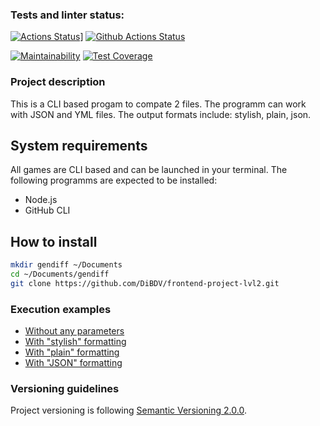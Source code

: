 ### Tests and linter status:
[![Actions Status](https://github.com/DiBDV/frontend-project-lvl2/workflows/hexlet-check/badge.svg)](https://github.com/DiBDV/frontend-project-lvl2/actions)]
[![Github Actions Status](https://github.com/DiBDV/frontend-project-lvl2/blob/main/.github/workflows/github-actions-gendiff.yml/badge.svg)](https://github.com/DiBDV/frontend-project-lvl2/actions)

[![Maintainability](https://api.codeclimate.com/v1/badges/d8b1ec4edff2568563d1/maintainability)](https://codeclimate.com/github/DiBDV/frontend-project-lvl2/maintainability)
[![Test Coverage](https://api.codeclimate.com/v1/badges/d8b1ec4edff2568563d1/test_coverage)](https://codeclimate.com/github/DiBDV/frontend-project-lvl2/test_coverage)

### Project description
This is a CLI based progam to compate 2 files. The programm can work with JSON and YML files.
The output formats include: stylish, plain, json.

## System requirements

All games are CLI based and can be launched in your terminal. The following programms are expected to be installed:

- Node.js
- GitHub CLI

## How to install
```sh
mkdir gendiff ~/Documents
cd ~/Documents/gendiff
git clone https://github.com/DiBDV/frontend-project-lvl2.git
```

### Execution examples

- [Without any parameters](https://asciinema.org/a/ov0Vd3gkYxMtrE7tKdluziCO4)
- [With "stylish" formatting](https://asciinema.org/a/SuAKqSi9GCJBVJ8rbwSffsvRw)
- [With "plain" formatting](https://asciinema.org/a/zycMxWnq34ttzcp37xAqdCQ8G)
- [With "JSON" formatting](https://asciinema.org/a/70sB1TNDbd67YxNdSJuWU2DAM)

### Versioning guidelines

Project versioning is following [Semantic Versioning 2.0.0](https://semver.org/).
